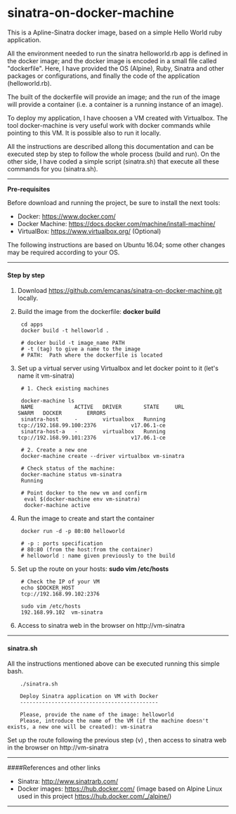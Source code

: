 # sinatra-on-docker-machine

This is a  Apline-Sinatra docker image, based on a simple Hello World ruby application. 

All the environment needed to run the sinatra helloworld.rb app is defined in the docker image; and the docker image is encoded in a small file called "dockerfile". Here, I have provided the OS (Alpine), Ruby, Sinatra and other packages or configurations, and finally the code of the application (helloworld.rb).

The built of the dockerfile will provide an image; and the run of the image will provide a container (i.e. a container is a running instance of an image).

To deploy my application, I have choosen a VM created with Virtualbox.  The tool docker-machine is very useful work with docker commands while pointing to this VM. It is possible also to run it locally.


All the instructions are described allong this documentation and can be executed step by step to follow the whole process (build and run). On the other side, I have coded a simple script (sinatra.sh) that execute all these commands for you (sinatra.sh). 
 
***
**Pre-requisites**

Before download and running the project, be sure to install the next tools:

 - Docker: https://www.docker.com/
 - Docker Machine: https://docs.docker.com/machine/install-machine/
 - VirtualBox: https://www.virtualbox.org/ (Optional)

The following instructions are based on Ubuntu 16.04; some other changes may be required according to your OS.

***
#### **Step by step** ##
 
1. Download https://github.com/emcanas/sinatra-on-docker-machine.git locally.
2. Build the image from the dockerfile:  **docker build**
	
		cd apps
		docker build -t helloworld .
		
		# docker build -t image_name PATH
		# -t (tag) to give a name to the image
		# PATH:  Path where the dockerfile is located
	
5. Set up a virtual server using Virtualbox and let docker point to it (let's name it vm-sinatra)

		# 1. Check existing machines

		docker-machine ls 
		NAME             ACTIVE   DRIVER       STATE     URL                         SWARM   DOCKER        ERRORS
		sinatra-host     -        virtualbox   Running   tcp://192.168.99.100:2376           v17.06.1-ce   
		sinatra-host-a   -        virtualbox   Running   tcp://192.168.99.101:2376           v17.06.1-ce 

		# 2. Create a new one
		docker-machine create --driver virtualbox vm-sinatra
		
		# Check status of the machine: 
		docker-machine status vm-sinatra
		Running
		
		# Point docker to the new vm and confirm
		 eval $(docker-machine env vm-sinatra)
		 docker-machine active
		
4. Run  the image to create and start the container

		docker run -d -p 80:80 helloworld
		
		# -p : ports specification
		# 80:80 (from the host:from the container)
		# helloworld : name given previously to the build 

5. Set up the route on your hosts: **sudo vim /etc/hosts** 

		# Check the IP of your VM
		echo $DOCKER_HOST
		tcp://192.168.99.102:2376
		
		sudo vim /etc/hosts
		192.168.99.102  vm-sinatra

6. Access to sinatra web in the browser on http://vm-sinatra 

***
#### **sinatra.sh** ##

All the instructions mentioned above can be executed running this simple bash. 


		./sinatra.sh 
		 
		Deploy Sinatra application on VM with Docker
 		--------------------------------------------
 
		Please, provide the name of the image: helloworld
		Please, introduce the name of the VM (if the machine doesn't exists, a new one will be created): vm-sinatra

Set up the route following the previous step (v) , then access to sinatra web in the browser on http://vm-sinatra 


 ***
####References and other links

- Sinatra: http://www.sinatrarb.com/
- Docker images: https://hub.docker.com/ (image based on Alpine Linux used in this project https://hub.docker.com/_/alpine/) 

 ***
 